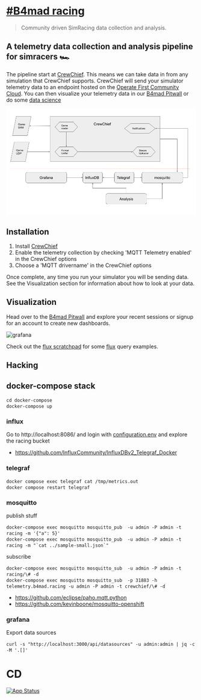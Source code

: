# [#B4mad racing](https://b4mad.racing)

> Community driven SimRacing data collection and analysis.

## A telemetry data collection and analysis pipeline for simracers :racing_car:

The pipeline start at [CrewChief](https://thecrewchief.org/).
This means we can take data in from any simulation that CrewChief supports.
CrewChief will send your simulator telemetry data to an endpoint hosted on the [Operate First Community Cloud](https://www.operate-first.cloud).
You can then visualize your telemetry data in our [B4mad Pitwall](https://pitwall.b4mad.racing/)
or do some [data science](ai/)

![architecture](docs/architecture.png)

## Installation

1. Install [CrewChief](https://thecrewchief.org/)
2. Enable the telemetry collection by checking 'MQTT Telemetry enabled' in the CrewChief options
3. Choose a 'MQTT drivername' in the CrewChief options

Once complete, any time you run your simulator you will be sending data.
See the Visualization section for information about how to look at your data.

## Visualization

Head over to the [B4mad Pitwall](https://pitwall.b4mad.racing) and explore your
recent sessions or signup for an account to create new dashboards.

![grafana](docs/grafana.png)

Check out the [flux scratchpad](flux/SCRATCH.flux) for some
[flux](https://docs.influxdata.com/flux/v0.x/) query examples.

## Hacking

## docker-compose stack

```shell
cd docker-compose
docker-compose up
```

### influx

Go to http://localhost:8086/ and login with [configuration.env](docker-compose/configuration.env)
and explore the racing bucket

- https://github.com/InfluxCommunity/InfluxDBv2_Telegraf_Docker

### telegraf

```shell
docker compose exec telegraf cat /tmp/metrics.out
docker compose restart telegraf
```

### mosquitto

publish stuff

```shell
docker-compose exec mosquitto mosquitto_pub  -u admin -P admin -t racing -m '{"a": 5}'
docker-compose exec mosquitto mosquitto_pub  -u admin -P admin -t racing -m "`cat ../sample-small.json`"
```

subscribe

```shell
docker-compose exec mosquitto mosquitto_sub  -u admin -P admin -t racing/\# -d
docker-compose exec mosquitto mosquitto_sub  -p 31883 -h telemetry.b4mad.racing -u admin -P admin -t crewchief/\# -d
```

- <https://github.com/eclipse/paho.mqtt.python>
- <https://github.com/kevinboone/mosquitto-openshift>

### grafana

Export data sources

```shell
curl -s "http://localhost:3000/api/datasources" -u admin:admin | jq -c -M '.[]'
```


# CD

[![App Status](https://argocd.operate-first.cloud/api/badge?name=racing-smaug&revision=true)](https://argocd.operate-first.cloud/applications/racing-smaug)
